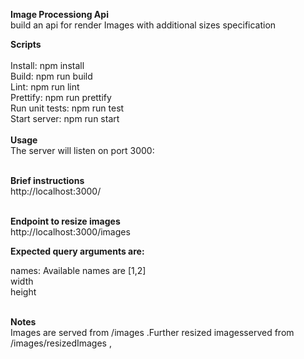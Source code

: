 **Image Processiong Api </br>**
build an api for render Images with additional sizes specification</br>

**Scripts**</br> </br>
Install: npm install  </br>
Build: npm run build  </br>
Lint: npm run lint  </br>
Prettify: npm run prettify  </br>
Run unit tests: npm run test  </br>
Start server: npm run start </br> </br>
**Usage**  </br>
The server will listen on port 3000: </br> </br>

**Brief instructions**  </br> 
http://localhost:3000/ </br> </br>

**Endpoint to resize images** </br>
http://localhost:3000/images </br>

**Expected query arguments are:** </br>

names: Available names are [1,2] </br>
width </br>
height </br> </br>



**Notes** </br>
Images are served from /images .Further resized imagesserved from /images/resizedImages , 
